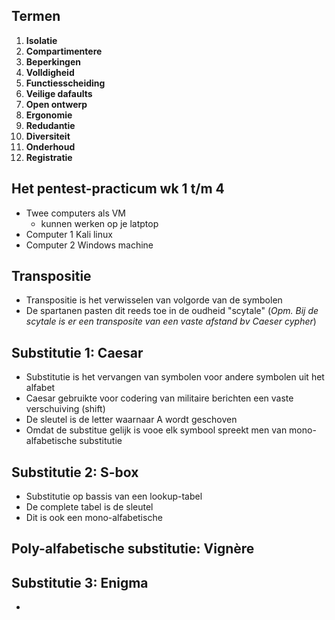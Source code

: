 ## Termen
1. **Isolatie**
2. **Compartimentere** 
3. **Beperkingen**
4. **Volldigheid**
5. **Functiesscheiding**
6. **Veilige dafaults**
7. **Open ontwerp**
8. **Ergonomie**
9. **Redudantie**
10. **Diversiteit**
11. **Onderhoud**
12. **Registratie**

## Het pentest-practicum wk 1 t/m 4
- Twee computers als VM
	- kunnen werken op je latptop
- Computer 1 Kali linux
- Computer 2 Windows machine 

## Transpositie
- Transpositie is het verwisselen van volgorde van de symbolen
- De spartanen pasten dit reeds toe in de oudheid "scytale" (*Opm. Bij de scytale is er een transposite van een vaste afstand bv Caeser cypher*)

## Substitutie 1: Caesar

- Substitutie is het vervangen van symbolen voor andere symbolen uit het alfabet
- Caesar gebruikte voor codering van militaire berichten een vaste verschuiving (shift)
- De sleutel is de letter waarnaar A wordt geschoven
- Omdat de substitue gelijk is vooe elk symbool spreekt men van mono-alfabetische substitutie

## Substitutie 2: S-box
- Substitutie op bassis van een lookup-tabel
- De complete tabel is de sleutel
- Dit is ook een mono-alfabetische 

## Poly-alfabetische substitutie: Vignère

## Substitutie 3: Enigma
- 